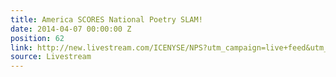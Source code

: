 ```yaml
---
title: America SCORES National Poetry SLAM!
date: 2014-04-07 00:00:00 Z
position: 62
link: http://new.livestream.com/ICENYSE/NPS?utm_campaign=live+feed&utm_medium=email&utm_source=LIVE+FEED
source: Livestream
---
```


